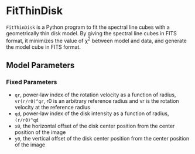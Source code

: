 # FitThinDisk
`FitThinDisk` is a Python program to fit the spectral line cubes with a geometrically thin disk model. By giving the spectral line cubes in FITS format, it minimizes the value of &chi;<sup>2</sup> between model and data, and generate the model cube in FITS format.  

## Model Parameters
### Fixed Parameters
* `qr`, power-law index of the rotation velocity as a function of radius, `vr(r/r0)^qr`, r0 is an arbitrary reference radius and vr is the rotation velocity at the reference radius 
* `qd`, power-law index of the disk intensity as a function of radius, `(r/r0)^qd`
* `x0`, the horizontal offset of the disk center position from the center position of the image
* `y0`, the vertical offset of the disk center position from the center position of the image
